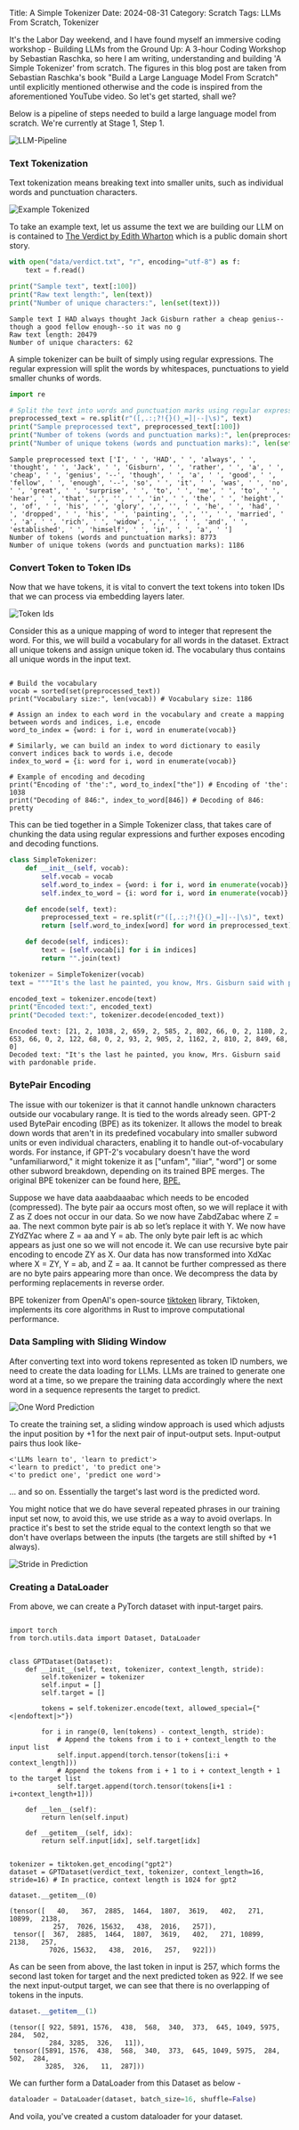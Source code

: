 Title: A Simple Tokenizer
Date: 2024-08-31
Category: Scratch
Tags: LLMs From Scratch, Tokenizer

It's the Labor Day weekend, and I have found myself an immersive coding workshop - Building LLMs from the Ground Up: A 3-hour Coding Workshop by Sebastian Raschka, so here I am writing, understanding and building 'A Simple Tokenizer' from scratch. The figures in this blog post are taken from Sebastian Raschka's book "Build a Large Language Model From Scratch" until explicitly mentioned otherwise and the code is inspired from the aforementioned YouTube video. So let's get started, shall we?

Below is a pipeline of steps needed to build a large language model from scratch. We're currently at Stage 1, Step 1.

![LLM-Pipeline](images/tokenizer/pipeline.png)

### Text Tokenization
Text tokenization means breaking text into smaller units, such as individual words and punctuation characters. 

![Example Tokenized](images/tokenizer/example_tokenized.png)

To take an example text, let us assume the text we are building our LLM on is contained to [The Verdict by Edith Wharton](https://en.wikisource.org/wiki/The_Verdict) which is a public domain short story.

```python
with open("data/verdict.txt", "r", encoding="utf-8") as f:
    text = f.read()

print("Sample text", text[:100])
print("Raw text length:", len(text))
print("Number of unique characters:", len(set(text)))
```

```
Sample text I HAD always thought Jack Gisburn rather a cheap genius--though a good fellow enough--so it was no g
Raw text length: 20479
Number of unique characters: 62
```

A simple tokenizer can be built of simply using regular expressions. The regular expression will split the words by whitespaces, punctuations to yield smaller chunks of words.

```python
import re

# Split the text into words and punctuation marks using regular expressions
preprocessed_text = re.split(r"([,.:;?!{}()_=]|--|\s)", text)
print("Sample preprocessed text", preprocessed_text[:100])
print("Number of tokens (words and punctuation marks):", len(preprocessed_text))
print("Number of unique tokens (words and punctuation marks):", len(set(preprocessed_text)))
```

```
Sample preprocessed text ['I', ' ', 'HAD', ' ', 'always', ' ', 'thought', ' ', 'Jack', ' ', 'Gisburn', ' ', 'rather', ' ', 'a', ' ', 'cheap', ' ', 'genius', '--', 'though', ' ', 'a', ' ', 'good', ' ', 'fellow', ' ', 'enough', '--', 'so', ' ', 'it', ' ', 'was', ' ', 'no', ' ', 'great', ' ', 'surprise', ' ', 'to', ' ', 'me', ' ', 'to', ' ', 'hear', ' ', 'that', ',', '', ' ', 'in', ' ', 'the', ' ', 'height', ' ', 'of', ' ', 'his', ' ', 'glory', ',', '', ' ', 'he', ' ', 'had', ' ', 'dropped', ' ', 'his', ' ', 'painting', ',', '', ' ', 'married', ' ', 'a', ' ', 'rich', ' ', 'widow', ',', '', ' ', 'and', ' ', 'established', ' ', 'himself', ' ', 'in', ' ', 'a', ' ']
Number of tokens (words and punctuation marks): 8773
Number of unique tokens (words and punctuation marks): 1186
```

### Convert Token to Token IDs

Now that we have tokens, it is vital to convert the text tokens into token IDs that we can process via embedding layers later. 

![Token Ids](images/tokenizer/tokenIds.png)

Consider this as a unique mapping of word to integer that represent the word. For this, we will build a vocabulary for all words in the dataset. Extract all unique tokens and assign unique token id. The vocabulary thus contains all unique words in the input text.

```python3

# Build the vocabulary
vocab = sorted(set(preprocessed_text))
print("Vocabulary size:", len(vocab)) # Vocabulary size: 1186

# Assign an index to each word in the vocabulary and create a mapping between words and indices, i.e, encode
word_to_index = {word: i for i, word in enumerate(vocab)}

# Similarly, we can build an index to word dictionary to easily convert indices back to words i.e, decode
index_to_word = {i: word for i, word in enumerate(vocab)}

# Example of encoding and decoding
print("Encoding of 'the':", word_to_index["the"]) # Encoding of 'the': 1038
print("Decoding of 846:", index_to_word[846]) # Decoding of 846: pretty
```

This can be tied together in a Simple Tokenizer class, that takes care of chunking the data using regular expressions and further exposes encoding and decoding functions.

```python
class SimpleTokenizer:
    def __init__(self, vocab):
        self.vocab = vocab
        self.word_to_index = {word: i for i, word in enumerate(vocab)}
        self.index_to_word = {i: word for i, word in enumerate(vocab)}

    def encode(self, text):
        preprocessed_text = re.split(r"([,.:;?!{}()_=]|--|\s)", text)
        return [self.word_to_index[word] for word in preprocessed_text]

    def decode(self, indices):
        text = [self.vocab[i] for i in indices]
        return "".join(text)

tokenizer = SimpleTokenizer(vocab)
text = """"It's the last he painted, you know, Mrs. Gisburn said with pardonable pride."""

encoded_text = tokenizer.encode(text)
print("Encoded text:", encoded_text)
print("Decoded text:", tokenizer.decode(encoded_text))

```

```
Encoded text: [21, 2, 1038, 2, 659, 2, 585, 2, 802, 66, 0, 2, 1180, 2, 653, 66, 0, 2, 122, 68, 0, 2, 93, 2, 905, 2, 1162, 2, 810, 2, 849, 68, 0]
Decoded text: "It's the last he painted, you know, Mrs. Gisburn said with pardonable pride.
```

### BytePair Encoding

The issue with our tokenizer is that it cannot handle unknown characters outside our vocabulary range. It is tied to the words already seen. GPT-2 used BytePair encoding (BPE) as its tokenizer. It allows the model to break down words that aren't in its predefined vocabulary into smaller subword units or even individual characters, enabling it to handle out-of-vocabulary words. For instance, if GPT-2's vocabulary doesn't have the word "unfamiliarword," it might tokenize it as ["unfam", "iliar", "word"] or some other subword breakdown, depending on its trained BPE merges. The original BPE tokenizer can be found here, [BPE.](https://github.com/openai/gpt-2/blob/master/src/encoder.py)

Suppose we have data aaabdaaabac which needs to be encoded (compressed). The byte pair aa occurs most often, so we will replace it with Z as Z does not occur in our data. So we now have ZabdZabac where Z = aa. The next common byte pair is ab so let’s replace it with Y. We now have ZYdZYac where Z = aa and Y = ab. The only byte pair left is ac which appears as just one so we will not encode it. We can use recursive byte pair encoding to encode ZY as X. Our data has now transformed into XdXac where X = ZY, Y = ab, and Z = aa. It cannot be further compressed as there are no byte pairs appearing more than once. We decompress the data by performing replacements in reverse order.

BPE tokenizer from OpenAI's open-source [tiktoken](https://github.com/openai/tiktoken) library, Tiktoken, implements its core algorithms in Rust to improve computational performance.

### Data Sampling with Sliding Window

After converting text into word tokens represented as token ID numbers, we need to create the data loading for LLMs. LLMs are trained to generate one word at a time, so we prepare the training data accordingly where the next word in a sequence represents the target to predict.

![One Word Prediction](images/tokenizer/one-word-prediction.png)

To create the training set, a sliding window approach is used which adjusts the input position by +1 for the next pair of input-output sets. Input-output pairs thus look like-
```
<'LLMs learn to', 'learn to predict'>
<'learn to predict', 'to predict one'>
<'to predict one', 'predict one word'> 
```
... and so on. Essentially the target's last word is the predicted word. 

You might notice that we do have several repeated phrases in our training input set now, to avoid this, we use stride as a way to avoid overlaps. In practice it's best to set the stride equal to the context length so that we don't have overlaps between the inputs (the targets are still shifted by +1 always).

![Stride in Prediction](images/tokenizer/stride.png)

### Creating a DataLoader

From above, we can create a PyTorch dataset with input-target pairs.

```python3 

import torch
from torch.utils.data import Dataset, DataLoader


class GPTDataset(Dataset):
    def __init__(self, text, tokenizer, context_length, stride):
        self.tokenizer = tokenizer
        self.input = []
        self.target = []

        tokens = self.tokenizer.encode(text, allowed_special={"<|endoftext|>"})

        for i in range(0, len(tokens) - context_length, stride):
            # Append the tokens from i to i + context_length to the input list
            self.input.append(torch.tensor(tokens[i:i + context_length]))
            # Append the tokens from i + 1 to i + context_length + 1 to the target list
            self.target.append(torch.tensor(tokens[i+1 : i+context_length+1]))

    def __len__(self):
        return len(self.input)

    def __getitem__(self, idx):
        return self.input[idx], self.target[idx]


tokenizer = tiktoken.get_encoding("gpt2")
dataset = GPTDataset(verdict_text, tokenizer, context_length=16, stride=16) # In practice, context length is 1024 for gpt2

dataset.__getitem__(0)
```

```
(tensor([   40,   367,  2885,  1464,  1807,  3619,   402,   271, 10899,  2138,
           257,  7026, 15632,   438,  2016,   257]),
 tensor([  367,  2885,  1464,  1807,  3619,   402,   271, 10899,  2138,   257,
          7026, 15632,   438,  2016,   257,   922]))
```
As can be seen from above, the last token in input is 257, which forms the second last token for target and the next predicted token as 922. If we see the next input-output target, we can see that there is no overlapping of tokens in the inputs.

```python
dataset.__getitem__(1)
```

```
(tensor([ 922, 5891, 1576,  438,  568,  340,  373,  645, 1049, 5975,  284,  502,
          284, 3285,  326,   11]),
 tensor([5891, 1576,  438,  568,  340,  373,  645, 1049, 5975,  284,  502,  284,
         3285,  326,   11,  287]))
```

We can further form a DataLoader from this Dataset as below -

```python
dataloader = DataLoader(dataset, batch_size=16, shuffle=False)
```

And voila, you've created a custom dataloader for your dataset.





